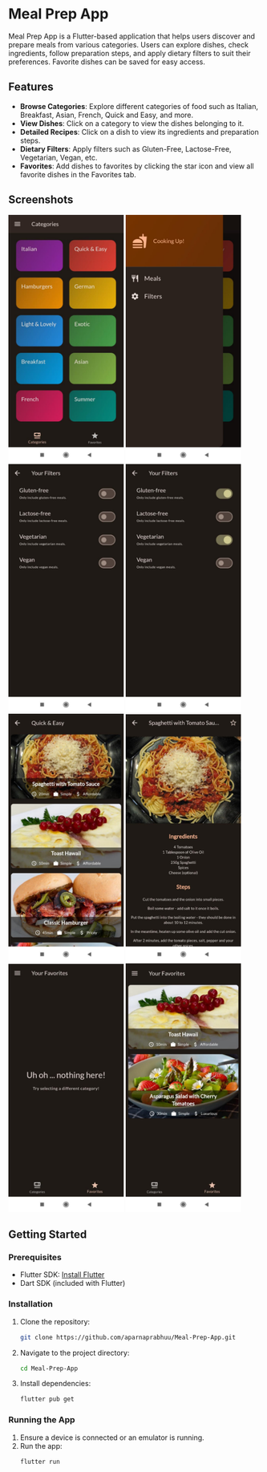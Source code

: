 # Meal Prep App

Meal Prep App is a Flutter-based application that helps users discover and prepare meals from various categories. Users can explore dishes, check ingredients, follow preparation steps, and apply dietary filters to suit their preferences. Favorite dishes can be saved for easy access.

## Features

- **Browse Categories**: Explore different categories of food such as Italian, Breakfast, Asian, French, Quick and Easy, and more.
- **View Dishes**: Click on a category to view the dishes belonging to it.
- **Detailed Recipes**: Click on a dish to view its ingredients and preparation steps.
- **Dietary Filters**: Apply filters such as Gluten-Free, Lactose-Free, Vegetarian, Vegan, etc.
- **Favorites**: Add dishes to favorites by clicking the star icon and view all favorite dishes in the Favorites tab.

## Screenshots

<p >
  <img src="lib/screenshots/m1.jpg" alt="Screenshot 1" width="230"/>  
  <img src="lib/screenshots/m2.jpg" alt="Screenshot 1" width="230"/>  
  <img src="lib/screenshots/m3.jpg" alt="Screenshot 1" width="230"/>
  <img src="lib/screenshots/m4.jpg" alt="Screenshot 1" width="230"/>  
  <img src="lib/screenshots/m5.jpg" alt="Screenshot 1" width="230"/>  
  <img src="lib/screenshots/m6.jpg" alt="Screenshot 1" width="230"/>  
  <img src="lib/screenshots/m7.jpg" alt="Screenshot 1" width="230"/>
  <img src="lib/screenshots/m8.jpg" alt="Screenshot 1" width="230"/>
</p>


## Getting Started

### Prerequisites

- Flutter SDK: [Install Flutter](https://flutter.dev/docs/get-started/install)
- Dart SDK (included with Flutter)

### Installation

1. Clone the repository:
    ```sh
    git clone https://github.com/aparnaprabhuu/Meal-Prep-App.git
    ```
2. Navigate to the project directory:
    ```sh
    cd Meal-Prep-App
    ```
3. Install dependencies:
    ```sh
    flutter pub get
    ```

### Running the App

1. Ensure a device is connected or an emulator is running.
2. Run the app:
    ```sh
    flutter run
    ```
